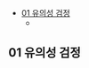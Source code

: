 <!-- @import "[TOC]" {cmd="toc" depthFrom=1 depthTo=6 orderedList=false} -->

<!-- code_chunk_output -->

- [01 유의성 검정](#01-유의성-검정)
  - [](#)

<!-- /code_chunk_output -->

## 01 유의성 검정

###
